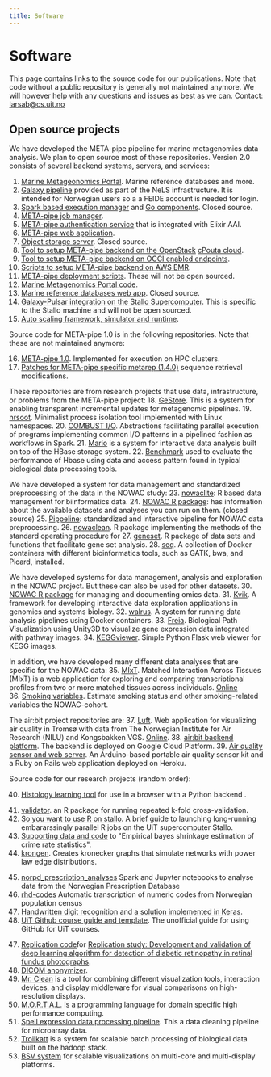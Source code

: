 ```yaml
---
title: Software
---
```


# Software

This page contains links to the source code for our publications. Note that code without a public repository is generally not maintained anymore. We will however help with any questions and issues as best as we can.
Contact: larsab@cs.uit.no

## Open source projects

We have developed the META-pipe pipeline for marine metagenomics data analysis. We plan to open source most of these repositories. Version 2.0 consists of several backend systems, servers, and services:
1. [Marine Metageonomics Portal](https://mmp.sfb.uit.no/). Marine reference databases and more.
2. [Galaxy pipeline](https://galaxy-uit.bioinfo.no/) provided as part of the [](https://nels.bioinfo.no/)NeLS infrastructure. It is intended for Norwegian users so a a FEIDE account is needed for login.
3. [Spark based execution manager](https://gitlab.com/uit-sfb/newpan-tools) and [Go components](https://gitlab.com/uit-sfb/newpango). Closed source.
4. [META-pipe job manager](https://gitlab.com/uit-sfb/jobmanager).
5. [META-pipe authentication service](https://gitlab.com/uit-sfb/AuthService2) that is integrated with Elixir AAI.
6. [META-pipe web application](https://gitlab.com/uit-sfb/newpan-frontend).
7. [Object storage server](https://gitlab.com/uit-sfb/newpango). Closed source.
8. [Tool to setup META-pipe backend on the OpenStack](https://gitlab.com/uit-sfb/METApipe-cPouta-cloud-setup) [cPouta cloud](http://pouta.csc.fi).			
9. [Tool to setup META-pipe backend on OCCI enabled endpoints](https://github.com/cduongt/mmg-cluster-setup-CESNET).			
10. [Scripts to setup META-pipe backend on AWS EMR](https://gitlab.com/uit-sfb/metapipe-on-aws).
11. [META-pipe deployment scripts](https://gitlab.com/uit-sfb/metapipe-deploy). These will not be open sourced.
12. [Marine Metagenomics Portal code](https://gitlab.com/uit-sfb/MarineMetagenomicPortal).
13. [Marine reference databases web app](https://gitlab.com/uit-sfb/mar-frontend). Closed source.
14. [Galaxy-Pulsar integration on the Stallo Supercomputer](https://gitlab.com/uit-sfb/METApipe-cPouta-cloud-setup). This is specific to the Stallo machine and will not be open sourced.
15. [Auto scaling framework, simulator and runtime](https://github.com/TTeige/uit-go).

Source code for META-pipe 1.0 is in the following repositories. Note that these are not maintained anymore:

16. [META-pipe 1.0](https://github.com/emrobe/META-pipe). Implemented for execution on HPC clusters.
17. [Patches for META-pipe specific metarep (1.4.0)](https://github.com/elixir-marine/metarep) sequence retrieval modifications.

These repositories are from research projects that use data, infrastructure, or problems from the META-pipe project:
18. [GeStore](https://github.com/EdvardPedersen/GeStore). This is a system for enabling transparent incremental updates for metagenomic pipelines.
19. [nrsoot](https://github.com/uit-no/nsroot). Minimalist process isolation tool implemented with Linux namespaces.
20. [COMBUST I/O](https://github.com/jarlebass/combustio). Abstractions facilitating parallel execution of programs implementing common I/O patterns in a pipelined fashion as workflows in Spark.
21. [Mario](https://www.cs.uit.no/hdl/code/mario/mario.zip) is a system for interactive data analysis built on top of the HBase storage system.
22. [Benchmark](https://www.cs.uit.no/hdl/code/mario/hbase-evaluation.zip) used to evaluate the performance of Hbase using data and access pattern found in typical biological data processing tools. 

We have developed a system for data management and standardized preprocessing of the data in the NOWAC study:
23. [nowaclite](https://ice-git.cs.uit.no/nowac/nowac): R based data management for biinformatics data.
24. [NOWAC R package](https://ice-git.cs.uit.no/nowac/nowac): has information about the available datasets and analyses you can run on them. (closed source)
25. [Pippeline](https://ice-git.cs.uit.no/nowac/pippeline): standardized  and interactive pipeline for NOWAC data preprocessing.
26. [nowaclean](https://github.com/3inar/nowaclean). R package implementing the methods of the standard operating procedure for 
27. [geneset](https://github.com/3inar/geneset). R package of data sets and functions that facilitate gene set analysis.
28. [seq](https://github.com/fjukstad/seq). A collection of Docker containers with different	bioinformatics tools, such as GATK, bwa, and Picard, installed.

We have developed systems for data management, analysis and exploration in the NOWAC project. But these can also be used for other datasets.
30. [NOWAC R package](https://github.com/uit-bdps/nowaclite) for managing and documenting omics data.
31. [Kvik](https://github.com/fjukstad/kvik). A framework for developing interactive data exploration applications in genomics and systems biology.
32. [walrus](https://github.com/fjukstad/walrus). A system for running data analysis pipelines using Docker containers.
33. [Freia](https://github.com/Knudah/Freia). Biological Path Visualization using Unity3D to visualize gene expression data integrated with pathway images.
34. [KEGGviewer](https://github.com/Knudah/Keggviewer). Simple Python Flask web viewer for KEGG images.


In addition, we have developed many different data analyses that are specific for the NOWAC data:
35. [MIxT](https://github.com/fjukstad/mixt). Matched Interaction Across Tissues (MIxT) is a web application for exploring and comparing transcriptional profiles from two or more matched tissues across individuals. [Online](http://mixt-blood-tumor.bci.mcgill.ca)					
36. [Smoking variables](https://github.com/uit-bdps/smoking-variables). Estimate smoking status and other smoking-related variables the NOWAC-cohort.

The air:bit project repositories are:
37. [Luft](https://github.com/fjukstad/luft). Web application for visualizing air quality in Tromsø with	data from The Norwegian Institute for Air Research (NILU) and Kongsbakken VGS. [Online](http://luft.cs.uit.no). 
38. [air:bit backend platform](https://github.com/ninaangelvik/luft). The backend is deployed on Google Cloud Platform.
39. [Air quality sensor and web server](https://github.com/ninaangelvik/luftprosjekttromso). An Arduino-based portable air quality sensor kit and a Ruby on Rails web application deployed on Heroku.
					
Source code for our research projects (random order):
<!-- Jo Inge -->			
<!-- Morten -->
40. [Histology learning tool](https://github.com/Gronnesby/Histology) for use in a browser with a Python backend .
<!-- Einar -->
41. [validator](https://github.com/3inar/validator). an R package for running repeated k-fold cross-validation.
42. [So you want to use R on stallo](https://github.com/3inar/stallo_r). A brief guide to launching long-running embararssingly parallel R jobs on the UiT supercomputer Stallo.
43. [Supporting data and code](https://github.com/3inar/crime_rates) to "Empirical bayes shrinkage estimation of crime rate statistics".
44. [krongen](https://github.com/3inar/krongen). Creates kronecker graphs that simulate networks with power law edge distributions.
<!-- Nikita -->
<!-- Rafael -->
<!-- Other projects -->
45. [norpd_prescription_analyses](https://github.com/uit-hdl/norpd_prescription_analyses) Spark and Jupyter notebooks to analyse data from the Norwegian Prescription Database 
46. [rhd-codes](https://github.com/uit-hdl/rhd-codes) Automatic transcription of numeric codes from Norwegian population census 
45. [Handwritten digit recognition](https://github.com/TTeige/rhd) and [a solution implemented in Keras](https://github.com/johanravn/handwritten-number-classification).
46. [UiT Github course guide and template](https://github.com/uit-no/github-course-guide). The unofficial guide for using GitHub for UiT courses.
<!-- Theses -->
47. [Replication code](https://github.com/mikevoets/jama16-retina-replication)for [Replication study: Development and validation of deep learning algorithm for detection of diabetic retinopathy in retinal fundus photographs](https://arxiv.org/abs/1803.04337).
47. [DICOM anonymizer](https://github.com/mikevoets/dicom_anonymizer).
48. [Mr. Clean](https://github.com/UniversityofTromso/mrclean) is a tool for combining different visualization tools, interaction devices, and display middleware for visual comparisons on high-resolution displays.
49. [M.O.R.T.A.L.](http://sourceforge.net/projects/mortal/) is a  programming language for domain  specific high performance computing.
50. [Spell expression data processing pipeline](http://gtrac-spell-tools.princeton.edu/trac/wiki). This a data cleaning pipeline for microarray data.
51. [Troilkatt](https://github.com/larsab/troilkatt) is a system for scalable batch processing of biological data built on the hadoop stack.
52. [BSV system](http://www.cs.uit.no/~larsab/bsv/) for scalable visualizations on multi-core and multi-display platforms. 
<!-- Note! New projects are added to the top of the list. -->
